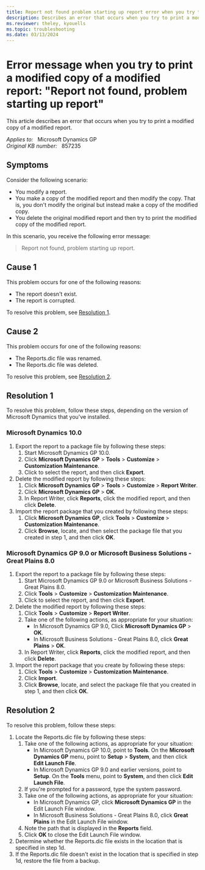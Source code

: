 ```yaml
---
title: Report not found problem starting up report error when you try to print a modified copy of a modified report
description: Describes an error that occurs when you try to print a modified copy of a modified report.
ms.reviewer: theley, kyouells
ms.topic: troubleshooting
ms.date: 03/13/2024
---
```

# Error message when you try to print a modified copy of a modified report: "Report not found, problem starting up report"

This article describes an error that occurs when you try to print a modified copy of a modified report.

_Applies to:_ &nbsp; Microsoft Dynamics GP  
_Original KB number:_ &nbsp; 857235

## Symptoms

Consider the following scenario:

- You modify a report.
- You make a copy of the modified report and then modify the copy. That is, you don't modify the original but instead make a copy of the modified copy.
- You delete the original modified report and then try to print the modified copy of the modified report.

In this scenario, you receive the following error message:
> Report not found, problem starting up report.

## Cause 1

This problem occurs for one of the following reasons:

- The report doesn't exist.
- The report is corrupted.

To resolve this problem, see [Resolution 1](#resolution-1).

## Cause 2

This problem occurs for one of the following reasons:

- The Reports.dic file was renamed.
- The Reports.dic file was deleted.

To resolve this problem, see [Resolution 2](#resolution-2).

## Resolution 1

To resolve this problem, follow these steps, depending on the version of Microsoft Dynamics that you've installed.

### Microsoft Dynamics 10.0

1. Export the report to a package file by following these steps:
    1. Start Microsoft Dynamics GP 10.0.
    1. Click **Microsoft Dynamics GP** > **Tools** > **Customize** > **Customization Maintenance**.
    1. Click to select the report, and then click **Export**.
1. Delete the modified report by following these steps:
    1. Click **Microsoft Dynamics GP** > **Tools** > **Customize** > **Report Writer**.
    1. Click **Microsoft Dynamics GP** > **OK**.
    1. In Report Writer, click **Reports**, click the modified report, and then click **Delete**.
1. Import the report package that you created by following these steps:
    1. Click **Microsoft Dynamics GP**, click **Tools** > **Customize** > **Customization Maintenance**.
    1. Click **Browse**, locate, and then select the package file that you created in step 1, and then click **OK**.

### Microsoft Dynamics GP 9.0 or Microsoft Business Solutions - Great Plains 8.0

1. Export the report to a package file by following these steps:
    1. Start Microsoft Dynamics GP 9.0 or Microsoft Business Solutions - Great Plains 8.0.
    1. Click **Tools** > **Customize** > **Customization Maintenance**.
    1. Click to select the report, and then click **Export**.
1. Delete the modified report by following these steps:
    1. Click **Tools** > **Customize** > **Report Writer**.
    1. Take one of the following actions, as appropriate for your situation:
        - In Microsoft Dynamics GP 9.0, Click **Microsoft Dynamics GP** > **OK**.
        - In Microsoft Business Solutions - Great Plains 8.0, click **Great Plains** > **OK**.
    1. In Report Writer, click **Reports**, click the modified report, and then click **Delete**.
1. Import the report package that you create by following these steps:
    1. Click **Tools** > **Customize** > **Customization Maintenance**.
    1. Click **Import**.
    1. Click **Browse**, locate, and select the package file that you created in step 1, and then click **OK**.

## Resolution 2

To resolve this problem, follow these steps:

1. Locate the Reports.dic file by following these steps:
    1. Take one of the following actions, as appropriate for your situation:
        - In Microsoft Dynamics GP 10.0, point to **Tools**. On the **Microsoft Dynamics GP** menu, point to **Setup** > **System**, and then click **Edit Launch File**.
        - In Microsoft Dynamics GP 9.0 and earlier versions, point to **Setup**. On the **Tools** menu, point to **System**, and then click **Edit Launch File**.
    1. If you're prompted for a password, type the system password.
    1. Take one of the following actions, as appropriate for your situation:
        - In Microsoft Dynamics GP, click **Microsoft Dynamics GP** in the Edit Launch File window.
        - In Microsoft Business Solutions - Great Plains 8.0, click **Great Plains** in the Edit Launch File window.
    1. Note the path that is displayed in the **Reports** field.
    1. Click **OK** to close the Edit Launch File window.
1. Determine whether the Reports.dic file exists in the location that is specified in step 1d.
1. If the Reports.dic file doesn't exist in the location that is specified in step 1d, restore the file from a backup.

